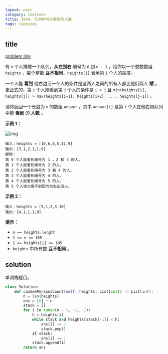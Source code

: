 ```yaml
---
layout: post
category: leetcode
title: 1944. 队列中可以看到的人数
tags: leetcode
---
```

## title
[problem link](https://leetcode-cn.com/problems/number-of-visible-people-in-a-queue/)

有 `n` 个人排成一个队列，**从左到右** 编号为 `0` 到 `n - 1` 。给你以一个整数数组 `heights` ，每个整数 **互不相同**，`heights[i]` 表示第 `i` 个人的高度。

一个人能 **看到** 他右边另一个人的条件是这两人之间的所有人都比他们两人 **矮** 。更正式的，第 `i` 个人能看到第 `j` 个人的条件是 `i < j` 且 `min(heights[i], heights[j]) > max(heights[i+1], heights[i+2], ..., heights[j-1])` 。

请你返回一个长度为 `n` 的数组 `answer` ，其中 `answer[i]` 是第 `i` 个人在他右侧队列中能 **看到** 的 **人数** 。

 

**示例 1：**

![img](https://assets.leetcode.com/uploads/2021/05/29/queue-plane.jpg)

```
输入：heights = [10,6,8,5,11,9]
输出：[3,1,2,1,1,0]
解释：
第 0 个人能看到编号为 1 ，2 和 4 的人。
第 1 个人能看到编号为 2 的人。
第 2 个人能看到编号为 3 和 4 的人。
第 3 个人能看到编号为 4 的人。
第 4 个人能看到编号为 5 的人。
第 5 个人谁也看不到因为他右边没人。
```

**示例 2：**

```
输入：heights = [5,1,2,3,10]
输出：[4,1,1,1,0]
```

 

**提示：**

- `n == heights.length`
- `1 <= n <= 105`
- `1 <= heights[i] <= 105`
- `heights` 中所有数 **互不相同** 。

## solution

单调栈题目。

```python
class Solution:
    def canSeePersonsCount(self, heights: List[int]) -> List[int]:
        n = len(heights)
        ans = [0] * n
        stack = []
        for i in range(n - 1, -1, -1):
            h = heights[i]
            while stack and heights[stack[-1]] < h:
                ans[i] += 1
                stack.pop()
            if stack:
                ans[i] += 1
            stack.append(i)
        return ans
```

